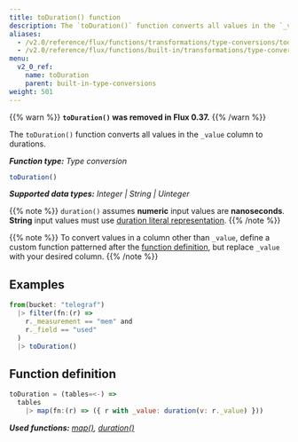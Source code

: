 ```yaml
---
title: toDuration() function
description: The `toDuration()` function converts all values in the `_value` column to durations.
aliases:
  - /v2.0/reference/flux/functions/transformations/type-conversions/toduration
  - /v2.0/reference/flux/functions/built-in/transformations/type-conversions/toduration/
menu:
  v2_0_ref:
    name: toDuration
    parent: built-in-type-conversions
weight: 501
---
```


{{% warn %}}
**`toDuration()` was removed in Flux 0.37.**
{{% /warn %}}

The `toDuration()` function converts all values in the `_value` column to durations.

_**Function type:** Type conversion_  

```js
toDuration()
```

_**Supported data types:** Integer | String | Uinteger_

{{% note %}}
`duration()` assumes **numeric** input values are **nanoseconds**.
**String** input values must use [duration literal representation](#/v2.0/reference/flux/language/lexical-elements/#duration-literals).
{{% /note %}}

{{% note %}}
To convert values in a column other than `_value`, define a custom function
patterned after the [function definition](#function-definition),
but replace `_value` with your desired column.
{{% /note %}}

## Examples
```js
from(bucket: "telegraf")
  |> filter(fn:(r) =>
    r._measurement == "mem" and
    r._field == "used"
  )
  |> toDuration()
```

## Function definition
```js
toDuration = (tables=<-) =>
  tables
    |> map(fn:(r) => ({ r with _value: duration(v: r._value) }))
```

_**Used functions:**
[map()](/v2.0/reference/flux/stdlib/built-in/transformations/map),
[duration()](/v2.0/reference/flux/stdlib/built-in/transformations/type-conversions/duration)_
